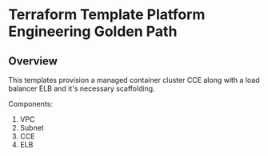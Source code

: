 # Terraform Template Platform Engineering Golden Path

## Overview
This templates provision a managed container cluster CCE along with a load balancer ELB and it's necessary scaffolding. 

Components:
1. VPC
2. Subnet
3. CCE
4. ELB
